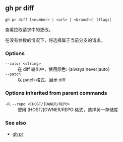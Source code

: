 ## gh pr diff

```
gh pr diff [<number> | <url> | <branch>] [flags]
```

查看拉取请求中的更改。

在没有参数的情况下，将选择属于当前分支的请求。

### Options

<dl class="flags">
	<dt><code>--color &lt;string&gt;</code></dt>
	<dd>在 diff 输出中，使用颜色: {always|never|auto}</dd>

<dt><code>--patch</code></dt>
<dd>以 patch 格式，展示 diff </dd>

</dl>

### Options inherited from parent commands

<dl class="flags">
	<dt><code>-R</code>, <code>--repo &lt;[HOST/]OWNER/REPO&gt;</code></dt>
	<dd>使用 [HOST/]OWNER/REPO 格式，选择另一存储库</dd>
</dl>

### See also

- [gh pr](./gh_pr.zh.md)
